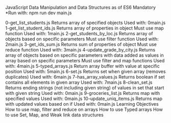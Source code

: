 JavaScript Data Manipulation and Data Structures as of ES6
Mandatory
*Run with: npm run dev main.js

0-get_list_students.js
Returns array of specified objects
Used with:
0main.js
1-get_list_student_ids.js
Returns array of properties in object
Must use map function
Used with:
1main.js
2-get_students_by_loc.js
Returns array of objects based on specific parameters
Must use filter function
Used with:
2main.js
3-get_ids_sum.js
Returns sum of properties of object
Must use reduce function
Used with:
3main.js
4-update_grade_by_city.js
Returns array of objects based on specific parameters with data added as values in array based on specific parameters
Must use filter and map functions
Used with:
4main.js
5-typed_arrays.js
Return array buffer with value at specific position
Used with:
5main.js
6-set.js
Returns set when given array (removes duplicates)
Used with:
6main.js
7-has_array_values.js
Returns boolean if set contains all elements in given array
Used with:
7main.js
8-clean_set.js
Returns ending strings (not including given string) of values in set that start with given string
Used with:
0main.js
9-groceries_list.js
Returns map with specified values
Used with:
0main.js
10-update_uniq_items.js
Returns map with updated values based on if
Used with:
0main.js
Learning Objectives
How to use map, filter and reduce on arrays
How to use Typed arrays
How to use Set, Map, and Weak link data structures